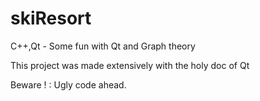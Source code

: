 # skiResort
C++,Qt - Some fun with Qt and Graph theory

This project was made extensively with the holy doc of Qt

Beware ! : Ugly code ahead.


